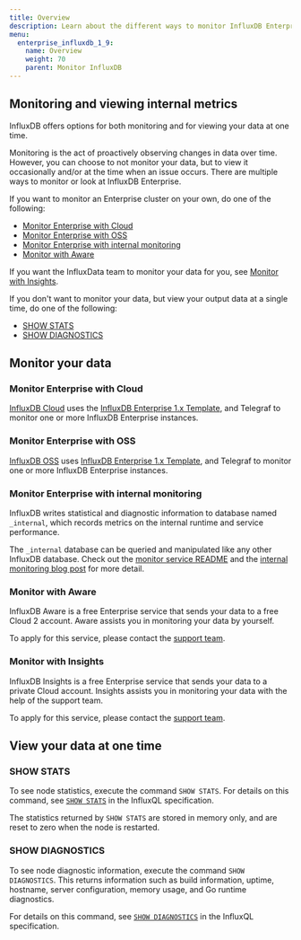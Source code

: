 ```yaml
---
title: Overview 
description: Learn about the different ways to monitor InfluxDB Enterprise. 
menu:
  enterprise_influxdb_1_9:
    name: Overview
    weight: 70
    parent: Monitor InfluxDB
---
```


## Monitoring and viewing internal metrics

InfluxDB offers options for both monitoring and for viewing your data at one time. 

Monitoring is the act of proactively observing changes in data over time. However, you can choose to not monitor your data, but to view it occasionally and/or at the time when an issue occurs. There are multiple ways to monitor or look at InfluxDB Enterprise. 

If you want to monitor an Enterprise cluster on your own, do one of the following: 

* [Monitor Enterprise with Cloud](#monitor-enterprise-with-cloud)
* [Monitor Enterprise with OSS](#monitor-enterprise-with-oss)
* [Monitor Enterprise with internal monitoring](#monitor-enterprise-with-internal-monitoring)
* [Monitor with Aware](#monitor-with-aware)

If you want the InfluxData team to monitor your data for you, see [Monitor with Insights](#monitor-with-insights). 

If you don't want to monitor your data, but view your output data at a single time, do one of the following: 

* [SHOW STATS](#show-stats)
* [SHOW DIAGNOSTICS](#show-diagnostics)

## Monitor your data 

### Monitor Enterprise with Cloud 

[InfluxDB Cloud](/influxdb/cloud/) uses the [InfluxDB Enterprise 1.x Template](https://github.com/influxdata/community-templates/tree/master/influxdb-enterprise-1x), and Telegraf to monitor one or more InfluxDB Enterprise instances.

### Monitor Enterprise with OSS 

[InfluxDB OSS](/influxdb/v2.0/) uses [InfluxDB Enterprise 1.x Template](https://github.com/influxdata/community-templates/tree/master/influxdb-enterprise-1x), and Telegraf to monitor one or more InfluxDB Enterprise instances.

### Monitor Enterprise with internal monitoring 

InfluxDB writes statistical and diagnostic information to database named `_internal`, which records metrics on the internal runtime and service performance.

The `_internal` database can be queried and manipulated like any other InfluxDB database.
Check out the [monitor service README](https://github.com/influxdata/influxdb/blob/1.8/monitor/README.md) and the [internal monitoring blog post](https://www.influxdata.com/blog/how-to-use-the-show-stats-command-and-the-_internal-database-to-monitor-influxdb/) for more detail.

### Monitor with Aware

InfluxDB Aware is a free Enterprise service that sends your data to a free Cloud 2 account. Aware assists you in monitoring your data by yourself. 

To apply for this service, please contact the [support team](support@influxdata.com). 

### Monitor with Insights 

InfluxDB Insights is a free Enterprise service that sends your data to a private Cloud account. Insights assists you in monitoring your data with the help of the support team.  

To apply for this service, please contact the [support team](support@influxdata.com). 

## View your data at one time 

### SHOW STATS 

To see node statistics, execute the command `SHOW STATS`.
For details on this command, see [`SHOW STATS`](/enterprise_influxdb/v1.9/query_language/spec#show-stats) in the InfluxQL specification.

The statistics returned by `SHOW STATS` are stored in memory only, and are reset to zero when the node is restarted.

### SHOW DIAGNOSTICS 

To see node diagnostic information, execute the command `SHOW DIAGNOSTICS`.
This returns information such as build information, uptime, hostname, server configuration, memory usage, and Go runtime diagnostics.

For details on this command, see [`SHOW DIAGNOSTICS`](/enterprise_influxdb/v1.9/query_language/spec#show-diagnostics) in the InfluxQL specification.

